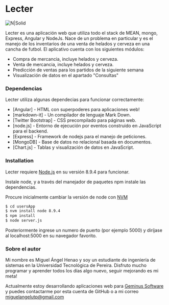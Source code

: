 # Lecter

![N|Solid](https://meanstacktips.files.wordpress.com/2015/09/cropped-mean-stack-logo1.jpg)

Lecter es una aplicación web que utiliza todo el stack de MEAN, mongo, Express, Angular y NodeJs.
Nace de un problema en particular y es el manejo de los inventarios de una venta de helados y cerveza en una cancha de futbol. 
El aplicativo cuenta con los siguientes módulos:

  - Compra de mercancia, incluye helados y cerveza.
  - Venta de mercancia, incluye helados y cerveza.
  - Predicción de ventas para los partidos de la siguiente semana
  - Visualización de datos en el apartado "Consultas"

### Dependencias

Lecter utiliza algunas dependecias para funcionar correctamente:

* [Angular] - HTML con superpoderes para aplicaciones web!
* [markdown-it] - Un compilador de lenguaje Mark Down.
* [Twitter Bootstrap] - CSS precompilado para páginas web.
* [node.js] - Entorno de ejecución por eventos construido en JavaScript para el backend.
* [Express] - Framework de nodejs para el manejo de peticiones.
* [MongoDB] - Base de datos no relacional basada en documentos.
* [Chart.js] - Tablas y visualización de datos en JavaScript.

### Installation

Lecter requiere [Node.js](https://nodejs.org/) en su versión 8.9.4 para funcionar.

Instale node, y a través del manejador de paquetes npm instale las dependencias.

Procure inicialmente cambiar la versión de node con [NVM](https://github.com/creationix/nvm) 

```sh
$ cd usersApp
$ nvm install node 8.9.4
$ npm install
$ node server.js
```

Posteriormente ingrese un numero de puerto (por ejemplo 5000) y diríjase al localhost:5000 en su navegador favorito.

### Sobre el autor

Mi nombre es Miguel Ángel Henao y soy un estudiante de ingeniería de sistemas en la Universidad Tecnológica de Pereira.
Disfruto mucho programar y aprender todos los días algo nuevo, seguir mejorando es mi meta!

Actualmente estoy desarrollando aplicaciones web para [Geminus Software](http://www.geminus.com.co/) y puedes contactarme por esta cuenta de GitHub o a mi correo miguelangelutp@gmail.com

